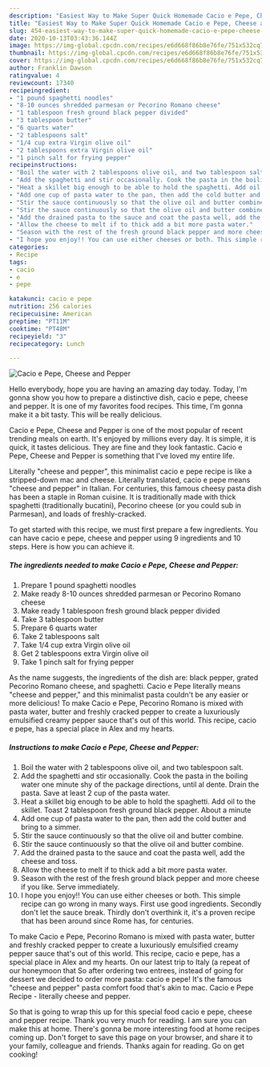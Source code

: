 ```yaml
---
description: "Easiest Way to Make Super Quick Homemade Cacio e Pepe, Cheese and Pepper"
title: "Easiest Way to Make Super Quick Homemade Cacio e Pepe, Cheese and Pepper"
slug: 454-easiest-way-to-make-super-quick-homemade-cacio-e-pepe-cheese-and-pepper
date: 2020-10-13T03:43:36.144Z
image: https://img-global.cpcdn.com/recipes/e6d668f86b8e76fe/751x532cq70/cacio-e-pepe-cheese-and-pepper-recipe-main-photo.jpg
thumbnail: https://img-global.cpcdn.com/recipes/e6d668f86b8e76fe/751x532cq70/cacio-e-pepe-cheese-and-pepper-recipe-main-photo.jpg
cover: https://img-global.cpcdn.com/recipes/e6d668f86b8e76fe/751x532cq70/cacio-e-pepe-cheese-and-pepper-recipe-main-photo.jpg
author: Franklin Dawson
ratingvalue: 4
reviewcount: 17340
recipeingredient:
- "1 pound spaghetti noodles"
- "8-10 ounces shredded parmesan or Pecorino Romano cheese"
- "1 tablespoon fresh ground black pepper divided"
- "3 tablespoon butter"
- "6 quarts water"
- "2 tablespoons salt"
- "1/4 cup extra Virgin olive oil"
- "2 tablespoons extra Virgin olive oil"
- "1 pinch salt for frying pepper"
recipeinstructions:
- "Boil the water with 2 tablespoons olive oil, and two tablespoon salt."
- "Add the spaghetti and stir occasionally. Cook the pasta in the boiling water one minute shy of the package directions, until al dente. Drain the pasta. Save at least 2 cup of the pasta water."
- "Heat a skillet big enough to be able to hold the spaghetti. Add oil to the skillet. Toast 2 tablespoon fresh ground black pepper. About a minute"
- "Add one cup of pasta water to the pan, then add the cold butter and bring to a simmer."
- "Stir the sauce continuously so that the olive oil and butter combine."
- "Stir the sauce continuously so that the olive oil and butter combine."
- "Add the drained pasta to the sauce and coat the pasta well, add the cheese and toss."
- "Allow the cheese to melt if to thick add a bit more pasta water."
- "Season with the rest of the fresh ground black pepper and more cheese if you like. Serve immediately."
- "I hope you enjoy!! You can use either cheeses or both. This simple recipe can go wrong in many ways. First use good ingredients. Secondly don&#39;t let the sauce break. Thirdly don&#39;t overthink it, it&#39;s a proven recipe that has been around since Rome has, for centuries."
categories:
- Recipe
tags:
- cacio
- e
- pepe

katakunci: cacio e pepe 
nutrition: 256 calories
recipecuisine: American
preptime: "PT11M"
cooktime: "PT48M"
recipeyield: "3"
recipecategory: Lunch

---
```



![Cacio e Pepe, Cheese and Pepper](https://img-global.cpcdn.com/recipes/e6d668f86b8e76fe/751x532cq70/cacio-e-pepe-cheese-and-pepper-recipe-main-photo.jpg)

Hello everybody, hope you are having an amazing day today. Today, I'm gonna show you how to prepare a distinctive dish, cacio e pepe, cheese and pepper. It is one of my favorites food recipes. This time, I'm gonna make it a bit tasty. This will be really delicious.

Cacio e Pepe, Cheese and Pepper is one of the most popular of recent trending meals on earth. It's enjoyed by millions every day. It is simple, it is quick, it tastes delicious. They are fine and they look fantastic. Cacio e Pepe, Cheese and Pepper is something that I've loved my entire life.

Literally &#34;cheese and pepper&#34;, this minimalist cacio e pepe recipe is like a stripped-down mac and cheese. Literally translated, cacio e pepe means &#34;cheese and pepper&#34; in Italian. For centuries, this famous cheesy pasta dish has been a staple in Roman cuisine. It is traditionally made with thick spaghetti (traditionally bucatini), Pecorino cheese (or you could sub in Parmesan), and loads of freshly-cracked.


To get started with this recipe, we must first prepare a few ingredients. You can have cacio e pepe, cheese and pepper using 9 ingredients and 10 steps. Here is how you can achieve it.

<!--inarticleads1-->

##### The ingredients needed to make Cacio e Pepe, Cheese and Pepper:

1. Prepare 1 pound spaghetti noodles
1. Make ready 8-10 ounces shredded parmesan or Pecorino Romano cheese
1. Make ready 1 tablespoon fresh ground black pepper divided
1. Take 3 tablespoon butter
1. Prepare 6 quarts water
1. Take 2 tablespoons salt
1. Take 1/4 cup extra Virgin olive oil
1. Get 2 tablespoons extra Virgin olive oil
1. Take 1 pinch salt for frying pepper


As the name suggests, the ingredients of the dish are: black pepper, grated Pecorino Romano cheese, and spaghetti. Cacio e Pepe literally means &#34;cheese and pepper,&#34; and this minimalist pasta couldn&#39;t be any easier or more delicious! To make Cacio e Pepe, Pecorino Romano is mixed with pasta water, butter and freshly cracked pepper to create a luxuriously emulsified creamy pepper sauce that&#39;s out of this world. This recipe, cacio e pepe, has a special place in Alex and my hearts. 

<!--inarticleads2-->

##### Instructions to make Cacio e Pepe, Cheese and Pepper:

1. Boil the water with 2 tablespoons olive oil, and two tablespoon salt.
1. Add the spaghetti and stir occasionally. Cook the pasta in the boiling water one minute shy of the package directions, until al dente. Drain the pasta. Save at least 2 cup of the pasta water.
1. Heat a skillet big enough to be able to hold the spaghetti. Add oil to the skillet. Toast 2 tablespoon fresh ground black pepper. About a minute
1. Add one cup of pasta water to the pan, then add the cold butter and bring to a simmer.
1. Stir the sauce continuously so that the olive oil and butter combine.
1. Stir the sauce continuously so that the olive oil and butter combine.
1. Add the drained pasta to the sauce and coat the pasta well, add the cheese and toss.
1. Allow the cheese to melt if to thick add a bit more pasta water.
1. Season with the rest of the fresh ground black pepper and more cheese if you like. Serve immediately.
1. I hope you enjoy!! You can use either cheeses or both. This simple recipe can go wrong in many ways. First use good ingredients. Secondly don&#39;t let the sauce break. Thirdly don&#39;t overthink it, it&#39;s a proven recipe that has been around since Rome has, for centuries.


To make Cacio e Pepe, Pecorino Romano is mixed with pasta water, butter and freshly cracked pepper to create a luxuriously emulsified creamy pepper sauce that&#39;s out of this world. This recipe, cacio e pepe, has a special place in Alex and my hearts. On our latest trip to Italy (a repeat of our honeymoon that So after ordering two entrees, instead of going for dessert we decided to order more pasta: cacio e pepe! It&#39;s the famous &#34;cheese and pepper&#34; pasta comfort food that&#39;s akin to mac. Cacio e Pepe Recipe - literally cheese and pepper. 

So that is going to wrap this up for this special food cacio e pepe, cheese and pepper recipe. Thank you very much for reading. I am sure you can make this at home. There's gonna be more interesting food at home recipes coming up. Don't forget to save this page on your browser, and share it to your family, colleague and friends. Thanks again for reading. Go on get cooking!
